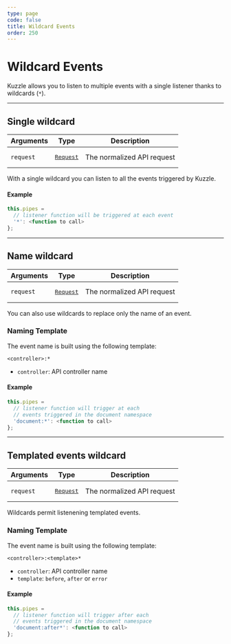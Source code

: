 ```yaml
---
type: page
code: false
title: Wildcard Events
order: 250
---
```


# Wildcard Events

Kuzzle allows you to listen to multiple events with a single listener thanks to wildcards (`*`).

---

## Single wildcard

| Arguments | Type                                                           | Description                |
| --------- | -------------------------------------------------------------- | -------------------------- |
| `request` | <pre><a href=/plugins/1/constructors/request>Request</a></pre> | The normalized API request |

With a single wildcard you can listen to all the events triggered by Kuzzle.

#### Example

```javascript
this.pipes = 
  // listener function will be triggered at each event
  '*': <function to call> 
};
```

---

## Name wildcard

| Arguments | Type                                                           | Description                |
| --------- | -------------------------------------------------------------- | -------------------------- |
| `request` | <pre><a href=/plugins/1/constructors/request>Request</a></pre> | The normalized API request |

You can also use wildcards to replace only the name of an event.

### Naming Template

The event name is built using the following template:

`<controller>:*`

- `controller`: API controller name

#### Example

```javascript
this.pipes = 
  // listener function will trigger at each
  // events triggered in the document namespace
  'document:*': <function to call> 
};
```

---

## Templated events wildcard

| Arguments | Type                                                           | Description                |
| --------- | -------------------------------------------------------------- | -------------------------- |
| `request` | <pre><a href=/plugins/1/constructors/request>Request</a></pre> | The normalized API request |

Wildcards permit listenening templated events.

### Naming Template

The event name is built using the following template:

`<controller>:<template>*`

- `controller`: API controller name
- `template`: `before`, `after` or `error`

#### Example

```javascript
this.pipes = 
  // listener function will trigger after each
  // events triggered in the document namespace
  'document:after*': <function to call>
};
```